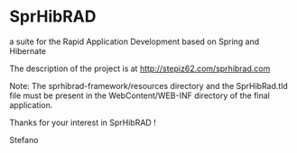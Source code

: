 # SprHibRAD
a suite for the Rapid Application Development based on Spring and Hibernate

The description of the project is at http://stepiz62.com/sprhibrad.com

Note:
The sprhibrad-framework/resources directory and the SprHibRad.tld file must be present in the WebContent/WEB-INF directory of the final application.

Thanks for your interest in SprHibRAD !

Stefano
